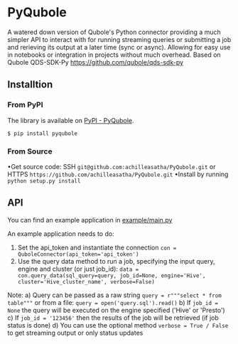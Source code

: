 # PyQubole
A watered down version of Qubole's Python connector providing a much simpler API to interact with for running streaming queries or submitting a job and rerieving its output at a later time (sync or async). Allowing for easy use in notebooks or integration in projects without much overhead. Based on Qubole QDS-SDK-Py https://github.com/qubole/qds-sdk-py

## Installtion
### From PyPI
The library is available on [PyPI - PyQubole](https://pypi.org/project/qubolepystream/).

`$ pip install pyqubole`

### From Source
•Get source code: SSH `git@github.com:achilleasatha/PyQubole.git` or HTTPS `https://github.com/achilleasatha/PyQubole.git`
•Install by running `python setup.py install` 

## API
You can find an example application in [example/main.py](https://github.com/achilleasatha/PyQubole/blob/master/example/main.py)

An example application needs to do:
  1. Set the api_token and instantiate the connection
  `con = QuboleConnector(api_token='api_token')`
  2. Use the query data method to run a job, specifying the input query, engine and cluster (or just job_id):
  `data = con.query_data(sql_query=query, job_id=None, engine='Hive', cluster='Hive_cluster_name', verbose=False)`
  
  Note:
    a) Query can be passed as a raw string `query = r"""select * from table"""` or from a file: `query = open('query.sql').read()`
    b) If `job_id = None` the query will be executed on the engine specified ('Hive' or 'Presto')
    c) If `job_id = '123456'` then the results of the job will be retrieved (if job status is done)
    d) You can use the optional method `verbose = True / False` to get streaming output or only status updates
    
